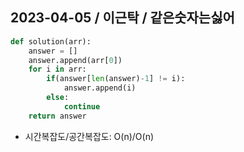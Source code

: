 ## 2023-04-05 / 이근탁 / 같은숫자는싫어

```python
def solution(arr):
    answer = []
    answer.append(arr[0])
    for i in arr:
        if(answer[len(answer)-1] != i):
            answer.append(i)
        else:
            continue
    return answer
```

- 시간복잡도/공간복잡도: O(n)/O(n)
